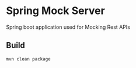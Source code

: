 # Spring Mock Server
Spring boot application used for Mocking Rest APIs

## Build
```shell
mvn clean package
```
